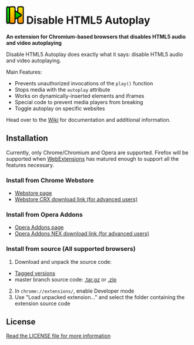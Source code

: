 # ![(Disable HTML5 Autoplay logo should be here)](https://raw.githubusercontent.com/Eloston/disable-html5-autoplay/master/images/icon_48.png "Logo for Disable HTML5 Autoplay") Disable HTML5 Autoplay
**An extension for Chromium-based browsers that disables HTML5 audio and video autoplaying**

Disable HTML5 Autoplay does exactly what it says: disable HTML5 audio and video autoplaying.

Main Features:
* Prevents unauthorized invocations of the `play()` function
* Stops media with the `autoplay` attribute
* Works on dynamically-inserted elements and iframes
* Special code to prevent media players from breaking
* Toggle autoplay on specific websites

Head over to the [Wiki](/Eloston/disable-html5-autoplay/wiki) for documentation and additional information.

## Installation

Currently, only Chrome/Chromium and Opera are supported. Firefox will be supported when [WebExtensions](https://wiki.mozilla.org/WebExtensions) has matured enough to support all the features necessary.

### Install from Chrome Webstore

* [Webstore page](https://chrome.google.com/webstore/detail/disable-html5-autoplay/efdhoaajjjgckpbkoglidkeendpkolai)
* [Webstore CRX download link (for advanced users)](https://clients2.google.com/service/update2/crx?prodversion=44&response=redirect&x=id%3Defdhoaajjjgckpbkoglidkeendpkolai%26uc)

### Install from Opera Addons

* [Opera Addons page](https://addons.opera.com/en/extensions/details/disable-html5-autoplay/)
* [Opera Addons NEX download link (for advanced users)](https://addons.opera.com/extensions/download/disable-html5-autoplay/)

### Install from source (All supported browsers)

1. Download and unpack the source code:
  * [Tagged versions](https://github.com/Eloston/disable-html5-autoplay/releases)
  * master branch source code: [.tar.gz](https://github.com/Eloston/ungoogled-chromium/archive/master.tar.gz) or [.zip](https://github.com/Eloston/ungoogled-chromium/archive/master.zip)
2. In `chrome://extensions/`, enable Developer mode
3. Use "Load unpacked extension..." and select the folder containing the extension source code

## License

[Read the LICENSE file for more information](LICENSE)
